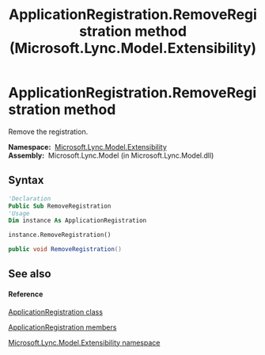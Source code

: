 ﻿---
title: ApplicationRegistration.RemoveRegistration method  (Microsoft.Lync.Model.Extensibility)
TOCTitle: 'RemoveRegistration method '
ms:assetid: M:Microsoft.Lync.Model.Extensibility.ApplicationRegistration.RemoveRegistration_DI_3_UC_OCS14MrefLyncWPF
ms:mtpsurl: https://msdn.microsoft.com/en-us/library/microsoft.lync.model.extensibility.applicationregistration.removeregistration_di_3_uc_ocs14mreflyncwpf(v=office.15)
ms:contentKeyID: 48596366
ms.date: 07/28/2014
mtps_version: v=office.15
f1_keywords:
- Microsoft.Lync.Model.Extensibility.ApplicationRegistration.RemoveRegistration
dev_langs:
- CSharp
- JScript
- VB
- other
---

# ApplicationRegistration.RemoveRegistration method

Remove the registration.

**Namespace:**  [Microsoft.Lync.Model.Extensibility](microsoft-lync-model-extensibility-namespace_2.md)  
**Assembly:**  Microsoft.Lync.Model (in Microsoft.Lync.Model.dll)

## Syntax

``` vb
'Declaration
Public Sub RemoveRegistration
'Usage
Dim instance As ApplicationRegistration

instance.RemoveRegistration()
```

``` csharp
public void RemoveRegistration()
```

## See also

#### Reference

[ApplicationRegistration class](applicationregistration-class-microsoft-lync-model-extensibility_2.md)

[ApplicationRegistration members](applicationregistration-members-microsoft-lync-model-extensibility_2.md)

[Microsoft.Lync.Model.Extensibility namespace](microsoft-lync-model-extensibility-namespace_2.md)

